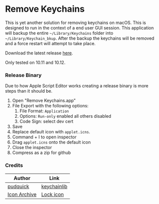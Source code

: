 Remove Keychains
===

This is yet another solution for removing keychains on macOS. This is designed to run in the context of a end user GUI session. This application will backup the entire `~/Library/Keychains` folder into `~/Library/Keychain_bkup`. After the backup the keychains will be removed and a force restart will attempt to take place.

Download the latest release [here](https://github.com/clburlison/RemoveKeychains/releases).

Only tested on 10.11 and 10.12.

### Release Binary

Due to how Apple Script Editor works creating a release binary is more steps than it should be.

1. Open "Remove Keychains.app"
1. File Export with the following options:
	1. File Format: `Application`
	1. Options: `Run-only` enabled all others disabled
	1. Code Sign: select dev cert
1. Save
1. Replace default icon with `applet.icns`.
1. Command + I to open inspector
1. Drag `applet.icns` onto the default icon
1. Close the inspector
1. Compress as a zip for github

### Credits

|  Author | Link |
|---|---|
| [pudquick](https://github.com/pudquick) | [keychainlib](https://gist.github.com/pudquick/9300560) |
| [Icon Archive](http://www.iconarchive.com/) | [Lock icon](http://www.iconarchive.com/show/colorful-long-shadow-icons-by-graphicloads/Lock-icon.html) |